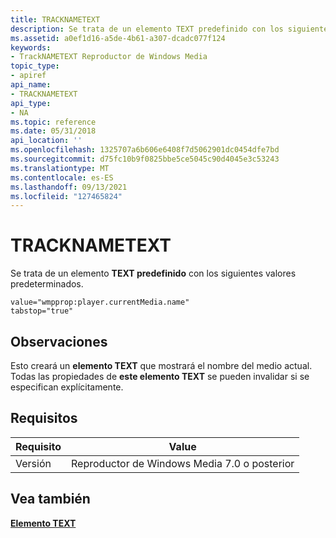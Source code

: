 ```yaml
---
title: TRACKNAMETEXT
description: Se trata de un elemento TEXT predefinido con los siguientes valores predeterminados. | TRACKNAMETEXT
ms.assetid: a0ef1d16-a5de-4b61-a307-dcadc077f124
keywords:
- TrackNAMETEXT Reproductor de Windows Media
topic_type:
- apiref
api_name:
- TRACKNAMETEXT
api_type:
- NA
ms.topic: reference
ms.date: 05/31/2018
api_location: ''
ms.openlocfilehash: 1325707a6b606e6408f7d5062901dc0454dfe7bd
ms.sourcegitcommit: d75fc10b9f0825bbe5ce5045c90d4045e3c53243
ms.translationtype: MT
ms.contentlocale: es-ES
ms.lasthandoff: 09/13/2021
ms.locfileid: "127465824"
---
```

# <a name="tracknametext"></a>TRACKNAMETEXT

Se trata de un elemento **TEXT predefinido** con los siguientes valores predeterminados.

``` syntax
value="wmpprop:player.currentMedia.name"
tabstop="true"
```

## <a name="remarks"></a>Observaciones

Esto creará un **elemento TEXT** que mostrará el nombre del medio actual. Todas las propiedades de **este elemento TEXT** se pueden invalidar si se especifican explícitamente.

## <a name="requirements"></a>Requisitos



| Requisito | Value |
|--------------------|----------------------------------------------|
| Versión<br/> | Reproductor de Windows Media 7.0 o posterior<br/> |



## <a name="see-also"></a>Vea también

<dl> <dt>

[**Elemento TEXT**](text-element.md)
</dt> </dl>

 

 





